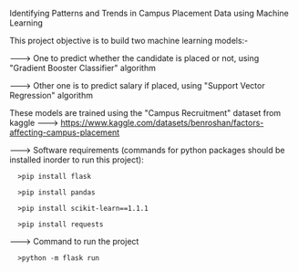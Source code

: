 Identifying Patterns and Trends in Campus Placement Data using Machine Learning

This project objective is to build two machine learning models:-

---> One to predict whether the candidate is placed or not, using "Gradient Booster Classifier" algorithm

---> Other one is to predict salary if placed, using "Support Vector Regression" algorithm

These models are trained using the "Campus Recruitment" dataset from kaggle ---> https://www.kaggle.com/datasets/benroshan/factors-affecting-campus-placement

---> Software requirements (commands for python packages should be installed inorder to run this project):

      >pip install flask
      
      >pip install pandas
      
      >pip install scikit-learn==1.1.1
      
      >pip install requests

---> Command to run the project

      >python -m flask run
